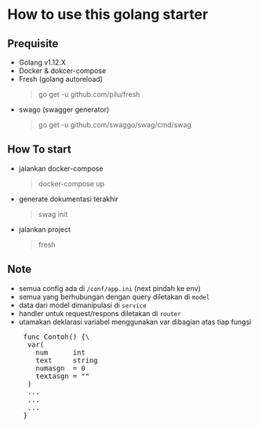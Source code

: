 # How to use this golang starter

## Prequisite

- Golang v1.12.X
- Docker & dokcer-compose
- Fresh (golang autoreload)
  > go get -u github.com/pilu/fresh
- swago (swagger generator)
  > go get -u github.com/swaggo/swag/cmd/swag

## How To start

- jalankan docker-compose
  > docker-compose up
- generate dokumentasi terakhir
  > swag init
- jalankan project
  > fresh

## Note

- semua config ada di `/conf/app.ini` (next pindah ke env)
- semua yang berhubungan dengan query diletakan di `model`
- data dari model dimanipulasi di `service`
- handler untuk request/respons diletakan di `router` 
- utamakan deklarasi variabel menggunakan var dibagian atas tiap fungsi
  <pre>
   func Contoh() {\
    var(  
      num      int  
      text     string  
      numasgn  = 0  
      textasgn = ""
    )  
    ...
    ...
    ...
   }</pre>